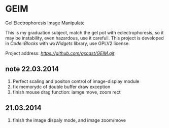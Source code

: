 GEIM
====

Gel Electrophoresis Image Manipulate

This is my graduation subject, match the gel pot with eclectrophoresis, so it may be instability, even hazardous, use it carefull. This project is developed in _Code::Blocks_ with _wxWidgets_ library, use GPLV2 license.

Project address: _https://github.com/gxcast/GEIM.git_

**note**
22.03.2014
----------
1. Perfect scaling and positon control of image-display module
2. fix memorydc of double buffer draw exception
3. finish mouse drag function: iamge move, zoom rect

21.03.2014
----------
1. finish the image dispaly mode, and image zoom/move


